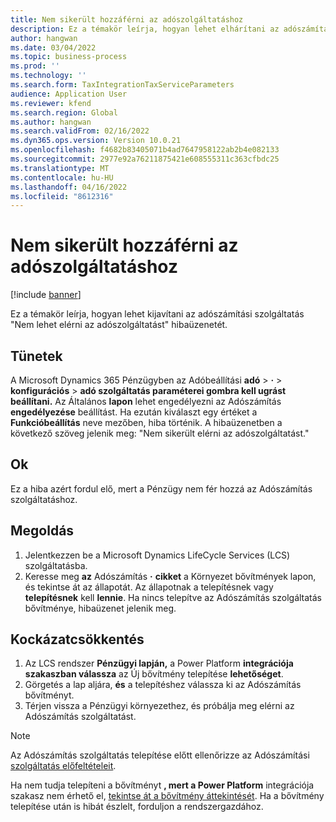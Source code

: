 ```yaml
---
title: Nem sikerült hozzáférni az adószolgáltatáshoz
description: Ez a témakör leírja, hogyan lehet elhárítani az adószámítási szolgáltatás elérésének sikertelenségét.
author: hangwan
ms.date: 03/04/2022
ms.topic: business-process
ms.prod: ''
ms.technology: ''
ms.search.form: TaxIntegrationTaxServiceParameters
audience: Application User
ms.reviewer: kfend
ms.search.region: Global
ms.author: hangwan
ms.search.validFrom: 02/16/2022
ms.dyn365.ops.version: Version 10.0.21
ms.openlocfilehash: f4682b83405071b4ad7647958122ab2b4e082133
ms.sourcegitcommit: 2977e92a76211875421e608555311c363cfbdc25
ms.translationtype: MT
ms.contentlocale: hu-HU
ms.lasthandoff: 04/16/2022
ms.locfileid: "8612316"
---
```

# <a name="failed-to-access-tax-service"></a>Nem sikerült hozzáférni az adószolgáltatáshoz

[!include [banner](../includes/banner.md)]


Ez a témakör leírja, hogyan lehet kijavítani az adószámítási szolgáltatás "Nem lehet elérni az adószolgáltatást" hibaüzenetét.

## <a name="symptoms"></a>Tünetek

A Microsoft Dynamics 365 Pénzügyben az Adóbeállítási **adó** \> **·** \> **konfigurációs** \> **adó szolgáltatás paraméterei gombra kell ugrást beállítani.** Az Általános **lapon** lehet engedélyezni az Adószámítás **engedélyezése** beállítást. Ha ezután kiválaszt egy értéket a **Funkcióbeállítás** neve mezőben, hiba történik. A hibaüzenetben a következő szöveg jelenik meg: "Nem sikerült elérni az adószolgáltatást."

## <a name="cause"></a>Ok

Ez a hiba azért fordul elő, mert a Pénzügy nem fér hozzá az Adószámítás szolgáltatáshoz.

## <a name="resolution"></a>Megoldás 

1. Jelentkezzen be a Microsoft Dynamics LifeCycle Services (LCS) szolgáltatásba.
2. Keresse meg **az** Adószámítás **·** **cikket** a Környezet bővítmények lapon, és tekintse át az állapotát. Az állapotnak a telepítésnek vagy **telepítésnek** kell **lennie**. Ha nincs telepítve az Adószámítás szolgáltatás bővítménye, hibaüzenet jelenik meg.

## <a name="mitigation"></a>Kockázatcsökkentés

1. Az LCS rendszer **Pénzügyi lapján,** a Power Platform **integrációja szakaszban válassza** az Új bővítmény telepítése **lehetőséget**.
2. Görgetés a lap aljára, **és** a telepítéshez válassza ki az Adószámítás bővítményt.
3. Térjen vissza a Pénzügyi környezethez, és próbálja meg elérni az Adószámítás szolgáltatást.

> [!NOTE]
> Az Adószámítás szolgáltatás telepítése előtt ellenőrizze az Adószámítási [szolgáltatás előfeltételeit](global-get-started-with-tax-calculation-service.md#prerequisites).
> 
> Ha nem tudja telepíteni a bővítményt **, mert a Power Platform** integrációja szakasz nem érhető el, [tekintse át a bővítmény áttekintését](../../fin-ops-core/dev-itpro/power-platform/add-ins-overview.md). Ha a bővítmény telepítése után is hibát észlelt, forduljon a rendszergazdához.
